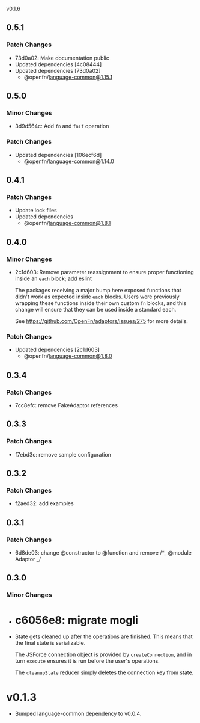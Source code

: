 v0.1.6

## 0.5.1

### Patch Changes

- 73d0a02: Make documentation public
- Updated dependencies [4c08444]
- Updated dependencies [73d0a02]
  - @openfn/language-common@1.15.1

## 0.5.0

### Minor Changes

- 3d9d564c: Add `fn` and `fnIf` operation

### Patch Changes

- Updated dependencies [106ecf6d]
  - @openfn/language-common@1.14.0

## 0.4.1

### Patch Changes

- Update lock files
- Updated dependencies
  - @openfn/language-common@1.8.1

## 0.4.0

### Minor Changes

- 2c1d603: Remove parameter reassignment to ensure proper functioning inside an
  `each` block; add eslint

  The packages receiving a major bump here exposed functions that didn't work as
  expected inside `each` blocks. Users were previously wrapping these functions
  inside their own custom `fn` blocks, and this change will ensure that they can
  be used inside a standard each.

  See https://github.com/OpenFn/adaptors/issues/275 for more details.

### Patch Changes

- Updated dependencies [2c1d603]
  - @openfn/language-common@1.8.0

## 0.3.4

### Patch Changes

- 7cc8efc: remove FakeAdaptor references

## 0.3.3

### Patch Changes

- f7ebd3c: remove sample configuration

## 0.3.2

### Patch Changes

- f2aed32: add examples

## 0.3.1

### Patch Changes

- 6d8de03: change @constructor to @function and remove /\*_ @module Adaptor _/

## 0.3.0

### Minor Changes

- # c6056e8: migrate mogli

* State gets cleaned up after the operations are finished. This means that the
  final state is serializable.

  The JSForce connection object is provided by `createConnection`, and in turn
  `execute` ensures it is run before the user's operations.

  The `cleanupState` reducer simply deletes the connection key from state.

# v0.1.3

- Bumped language-common dependency to v0.0.4.
